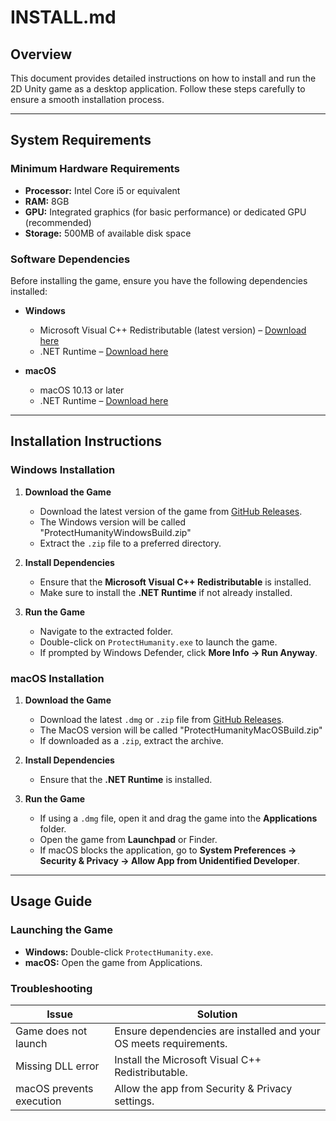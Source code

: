 # INSTALL.md

## Overview
This document provides detailed instructions on how to install and run the 2D Unity game as a desktop application. Follow these steps carefully to ensure a smooth installation process.

---

## System Requirements

### Minimum Hardware Requirements
- **Processor:** Intel Core i5 or equivalent
- **RAM:** 8GB
- **GPU:** Integrated graphics (for basic performance) or dedicated GPU (recommended)
- **Storage:** 500MB of available disk space

### Software Dependencies
Before installing the game, ensure you have the following dependencies installed:

- **Windows**
  - Microsoft Visual C++ Redistributable (latest version) – [Download here](https://aka.ms/vs/17/release/vc_redist.x64.exe)
  - .NET Runtime – [Download here](https://dotnet.microsoft.com/en-us/download/dotnet)

- **macOS**
  - macOS 10.13 or later
  - .NET Runtime – [Download here](https://dotnet.microsoft.com/en-us/download/dotnet)

---

## Installation Instructions

### Windows Installation
1. **Download the Game**
   - Download the latest version of the game from [GitHub Releases](https://github.com/LitchDoctor/winter2025-group2-rpg/releases).
   - The Windows version will be called "ProtectHumanityWindowsBuild.zip"
   - Extract the `.zip` file to a preferred directory.

2. **Install Dependencies**
   - Ensure that the **Microsoft Visual C++ Redistributable** is installed.
   - Make sure to install the **.NET Runtime** if not already installed.

3. **Run the Game**
   - Navigate to the extracted folder.
   - Double-click on `ProtectHumanity.exe` to launch the game.
   - If prompted by Windows Defender, click **More Info → Run Anyway**.

### macOS Installation
1. **Download the Game**
   - Download the latest `.dmg` or `.zip` file from [GitHub Releases](https://github.com/LitchDoctor/winter2025-group2-rpg/releases).
   - The MacOS version will be called "ProtectHumanityMacOSBuild.zip"
   - If downloaded as a `.zip`, extract the archive.

2. **Install Dependencies**
   - Ensure that the **.NET Runtime** is installed.

3. **Run the Game**
   - If using a `.dmg` file, open it and drag the game into the **Applications** folder.
   - Open the game from **Launchpad** or Finder.
   - If macOS blocks the application, go to **System Preferences → Security & Privacy → Allow App from Unidentified Developer**.

---

## Usage Guide
### Launching the Game
- **Windows:** Double-click `ProtectHumanity.exe`.
- **macOS:** Open the game from Applications.

### Troubleshooting
| Issue | Solution |
|--------|---------|
| Game does not launch | Ensure dependencies are installed and your OS meets requirements. |
| Missing DLL error | Install the Microsoft Visual C++ Redistributable. |
| macOS prevents execution | Allow the app from Security & Privacy settings. |
